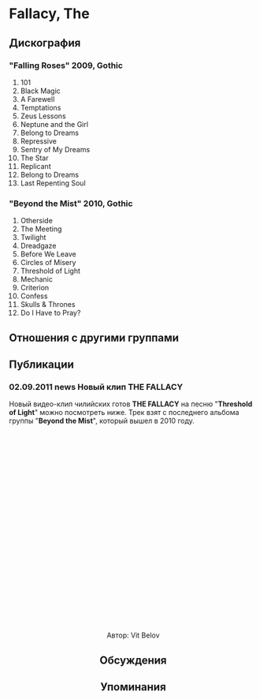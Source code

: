 # Fallacy, The



## Дискография

### "Falling Roses" 2009, Gothic

1. 101      
2. Black Magic    
3. A Farewell    
4. Temptations  
5. Zeus Lessons    
6. Neptune and the Girl  
7. Belong to Dreams   
8. Repressive     
9. Sentry of My Dreams  
10. The Star      
11. Replicant     
12. Belong to Dreams  
13. Last Repenting Soul  

### "Beyond the Mist" 2010, Gothic

1. Otherside   
2. The Meeting    
3. Twilight     
4. Dreadgaze  
5. Before We Leave    
6. Circles of Misery     
7. Threshold of Light   
8. Mechanic  
9. Criterion    
10. Confess   
11. Skulls & Thrones     
12. Do I Have to Pray?  


## Отношения с другими группами


## Публикации

### 02.09.2011 news Новый клип THE FALLACY

<P>Новый видео-клип чилийских готов <STRONG>THE FALLACY</STRONG> на песню "<STRONG>Threshold of Light</STRONG>" можно посмотреть ниже. Трек взят с последнего альбома группы "<STRONG>Beyond the Mist</STRONG>", который вышел в 2010 году.</P>
<P><center><object style="height: 390px; width: 640px"><param name="movie" value="http://www.youtube.com/v/tu7cJdv3Bwc?version=3"><param name="allowFullScreen" value="true"><param name="allowScriptAccess" value="always"><embed src="http://www.youtube.com/v/tu7cJdv3Bwc?version=3" type="application/x-shockwave-flash" allowfullscreen="true" allowScriptAccess="always" width="640" height="390"></object></P>
Автор: Vit Belov


## Обсуждения


## Упоминания

